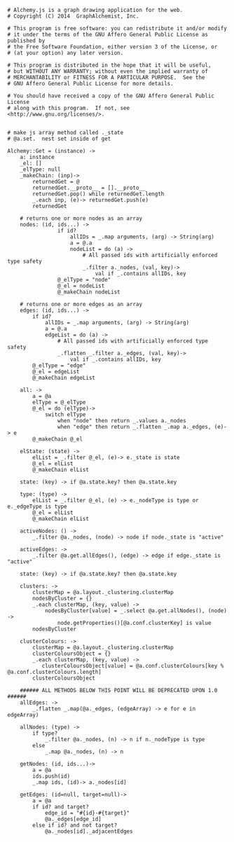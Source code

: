     # Alchemy.js is a graph drawing application for the web.
    # Copyright (C) 2014  GraphAlchemist, Inc.

    # This program is free software: you can redistribute it and/or modify
    # it under the terms of the GNU Affero General Public License as published by
    # the Free Software Foundation, either version 3 of the License, or
    # (at your option) any later version.

    # This program is distributed in the hope that it will be useful,
    # but WITHOUT ANY WARRANTY; without even the implied warranty of
    # MERCHANTABILITY or FITNESS FOR A PARTICULAR PURPOSE.  See the
    # GNU Affero General Public License for more details.

    # You should have received a copy of the GNU Affero General Public License
    # along with this program.  If not, see <http://www.gnu.org/licenses/>.


    # make js array method called ._state
    # @a.set.  nest set inside of get

    Alchemy::Get = (instance) ->
        a: instance
        _el: []
        _elType: null
        _makeChain: (inp)->
            returnedGet = @
            returnedGet.__proto__ = [].__proto__
            returnedGet.pop() while returnedGet.length
            _.each inp, (e)-> returnedGet.push(e)
            returnedGet

        # returns one or more nodes as an array
        nodes: (id, ids...) ->
                    if id?
                        allIDs = _.map arguments, (arg) -> String(arg)
                        a = @.a
                        nodeList = do (a) ->
                            # All passed ids with artificially enforced type safety
                            _.filter a._nodes, (val, key)->
                                val if _.contains allIDs, key
                    @_elType = "node"
                    @_el = nodeList
                    @_makeChain nodeList

        # returns one or more edges as an array
        edges: (id, ids...) ->
            if id?
                allIDs = _.map arguments, (arg) -> String(arg)
                a = @.a
                edgeList = do (a) ->
                    # All passed ids with artificially enforced type safety
                    _.flatten _.filter a._edges, (val, key)->
                        val if _.contains allIDs, key
            @_elType = "edge"
            @_el = edgeList
            @_makeChain edgeList

        all: ->
            a = @a
            elType = @_elType
            @_el = do (elType)->
                switch elType
                    when "node" then return _.values a._nodes
                    when "edge" then return _.flatten _.map a._edges, (e)-> e
            @_makeChain @_el

        elState: (state) ->
            elList = _.filter @_el, (e)-> e._state is state
            @_el = elList
            @_makeChain elList

        state: (key) -> if @a.state.key? then @a.state.key

        type: (type) ->
            elList = _.filter @_el, (e) -> e._nodeType is type or e._edgeType is type
            @_el = elList
            @_makeChain elList

        activeNodes: () ->
            _.filter @a._nodes, (node) -> node if node._state is "active"

        activeEdges: ->
            _.filter @a.get.allEdges(), (edge) -> edge if edge._state is "active"
        
        state: (key) -> if @a.state.key? then @a.state.key

        clusters: ->
            clusterMap = @a.layout._clustering.clusterMap
            nodesByCluster = {}
            _.each clusterMap, (key, value) ->
                nodesByCluster[value] = _.select @a.get.allNodes(), (node) ->
                    node.getProperties()[@a.conf.clusterKey] is value
            nodesByCluster

        clusterColours: ->
            clusterMap = @a.layout._clustering.clusterMap
            clusterColoursObject = {}
            _.each clusterMap, (key, value) ->
               clusterColoursObject[value] = @a.conf.clusterColours[key % @a.conf.clusterColours.length]
            clusterColoursObject

        ###### ALL METHODS BELOW THIS POINT WILL BE DEPRECATED UPON 1.0 ######
        allEdges: ->
            _.flatten _.map(@a._edges, (edgeArray) -> e for e in edgeArray)

        allNodes: (type) ->
            if type?
                _.filter @a._nodes, (n) -> n if n._nodeType is type
            else
                _.map @a._nodes, (n) -> n

        getNodes: (id, ids...)->
            a = @a
            ids.push(id)
            _.map ids, (id)-> a._nodes[id]

        getEdges: (id=null, target=null)->
            a = @a
            if id? and target?
                edge_id = "#{id}-#{target}"
                @a._edges[edge_id]
            else if id? and not target?
                @a._nodes[id]._adjacentEdges
